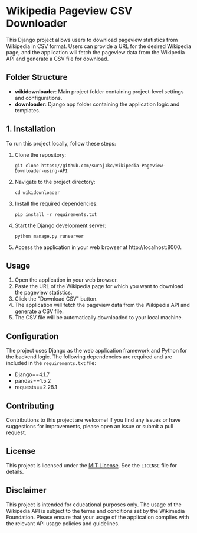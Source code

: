 # Wikipedia Pageview CSV Downloader

This Django project allows users to download pageview statistics from Wikipedia in CSV format. Users can provide a URL for the desired Wikipedia page, and the application will fetch the pageview data from the Wikipedia API and generate a CSV file for download.

## Folder Structure

- **wikidownloader**: Main project folder containing project-level settings and configurations.
- **downloader**: Django app folder containing the application logic and templates.

## 1. Installation

To run this project locally, follow these steps:

1. Clone the repository:

   ```shell
   git clone https://github.com/suraj1kc/Wikipedia-Pageview-Downloader-using-API

2. Navigate to the project directory:

   ```shell
   cd wikidownloader

3. Install the required dependencies:
    ```shell
    pip install -r requirements.txt

4. Start the Django development server:
    ```shell
    python manage.py runserver

5. Access the application in your web browser at http://localhost:8000.

## Usage

1. Open the application in your web browser.
2. Paste the URL of the Wikipedia page for which you want to download the pageview statistics.
3. Click the "Download CSV" button.
4. The application will fetch the pageview data from the Wikipedia API and generate a CSV file.
5. The CSV file will be automatically downloaded to your local machine.

## Configuration

The project uses Django as the web application framework and Python for the backend logic. The following dependencies are required and are included in the `requirements.txt` file:

- Django==4.1.7
- pandas==1.5.2
- requests==2.28.1

## Contributing

Contributions to this project are welcome! If you find any issues or have suggestions for improvements, please open an issue or submit a pull request.

## License

This project is licensed under the [MIT License](https://choosealicense.com/licenses/mit/). See the `LICENSE` file for details.

## Disclaimer

This project is intended for educational purposes only. The usage of the Wikipedia API is subject to the terms and conditions set by the Wikimedia Foundation. Please ensure that your usage of the application complies with the relevant API usage policies and guidelines.

